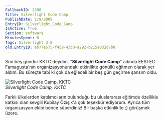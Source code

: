 ```yaml
---
FallbackID: 2398
Title: Silverlight Code Camp
PublishDate: 2/9/2009
EntryID: Silverlight_Code_Camp
IsActive: True
Section: software
MinutesSpent: 0
Tags: Silverlight 3.0
old.EntryID: eb77e575-f459-43c0-a292-b215a832d7b0
---
```

Son beş gündür KKTC'deydim. "**Silverlight Code Camp**" adında EESTEC
Famagusta'nın organizasyonundaki etkinlikte gönüllü eğitmen olarak yer
aldım. Bu süreçte tabi ki çok da eğleceli bir beş gün geçirme şansım
oldu.

![Silverlight Code Camp,
KKTC](http://cdn.daron.yondem.com/assets/2398/01092009_5.jpg)\
*Silverlight Code Camp, KKTC*

Farklı ülkelerden katılımcıların bulunduğu bu uluslararası eğitimde
özellikle katkısı olan sevgili Kubilay Özışık'a çok teşekkür ediyorum.
Ayrıca tüm organizasyon ekibi bence süperdiniz! Bir başka etkinliklte ;)
görüşmek üzere.


